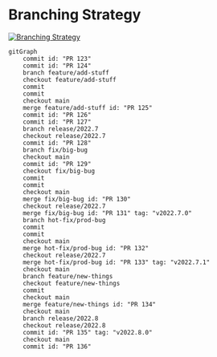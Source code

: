 # Branching Strategy

[![Branching Strategy](https://mermaid.ink/img/pako:eNqlVMtugzAQ_BW0Z0LA5mXOlXqqVLW3iouDHbAScGRMmzTKvxdI01AcqKJyMt7d2ZmRd4-QScYhgVzoR0V3RVpZ7ZfJshTaEiyxUnh-sTyEU5gK-ZfQStEqK6w1p7pRfEkZW9S6Wa-_CwuebWSjJ-M98I3zpa6kojpflVzl3MQZkgqm-YbToWgkRfEtpzVfIhchJxrxuRk0IOOxO2K_XIl8sWrySX0mCvnh_OOigXO3f1eEQSvsGq1uCZ2F8FKwNM27__dzkeOObCikXnTVOyXZPzSMYYYs0B1C5nCwqcYzoK_ERlNQ8Y-FLkSV1xNjYCTc8_avxUPG_t_0flkRz_kUT7xJHIx9iR13prEJ0A8i2NBKatNYu4WOXWoKuuAlT6FLZFRturRTm0cbLV8PVQaJVg23odkxqvmDoLmiJSRruq3b2x2tIDnCHhIcEsd3PRJFASZuiAIbDpAg4jleRDwcezEOCI6Ckw2fUrYIrkNQ6AcYET8MfULC0AbOhJbq6bwl-2XZt3jrCzoepy-Qd58-?type=png)](https://mermaid.live/edit#pako:eNqlVMtugzAQ_BW0Z0LA5mXOlXqqVLW3iouDHbAScGRMmzTKvxdI01AcqKJyMt7d2ZmRd4-QScYhgVzoR0V3RVpZ7ZfJshTaEiyxUnh-sTyEU5gK-ZfQStEqK6w1p7pRfEkZW9S6Wa-_CwuebWSjJ-M98I3zpa6kojpflVzl3MQZkgqm-YbToWgkRfEtpzVfIhchJxrxuRk0IOOxO2K_XIl8sWrySX0mCvnh_OOigXO3f1eEQSvsGq1uCZ2F8FKwNM27__dzkeOObCikXnTVOyXZPzSMYYYs0B1C5nCwqcYzoK_ERlNQ8Y-FLkSV1xNjYCTc8_avxUPG_t_0flkRz_kUT7xJHIx9iR13prEJ0A8i2NBKatNYu4WOXWoKuuAlT6FLZFRturRTm0cbLV8PVQaJVg23odkxqvmDoLmiJSRruq3b2x2tIDnCHhIcEsd3PRJFASZuiAIbDpAg4jleRDwcezEOCI6Ckw2fUrYIrkNQ6AcYET8MfULC0AbOhJbq6bwl-2XZt3jrCzoepy-Qd58-)

```text
gitGraph
    commit id: "PR 123"
    commit id: "PR 124"
    branch feature/add-stuff
    checkout feature/add-stuff
    commit
    commit
    checkout main
    merge feature/add-stuff id: "PR 125"
    commit id: "PR 126"
    commit id: "PR 127"
    branch release/2022.7
    checkout release/2022.7
    commit id: "PR 128"
    branch fix/big-bug
    checkout main
    commit id: "PR 129"
    checkout fix/big-bug
    commit
    commit
    checkout main
    merge fix/big-bug id: "PR 130"
    checkout release/2022.7
    merge fix/big-bug id: "PR 131" tag: "v2022.7.0"
    branch hot-fix/prod-bug
    commit
    commit
    checkout main
    merge hot-fix/prod-bug id: "PR 132"
    checkout release/2022.7
    merge hot-fix/prod-bug id: "PR 133" tag: "v2022.7.1"
    checkout main
    branch feature/new-things
    checkout feature/new-things
    commit
    checkout main
    merge feature/new-things id: "PR 134"
    checkout main
    branch release/2022.8
    checkout release/2022.8
    commit id: "PR 135" tag: "v2022.8.0"
    checkout main
    commit id: "PR 136"

```

